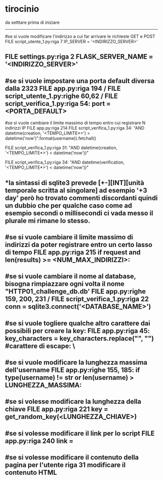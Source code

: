 # tirocinio

da setttare prima di iniziare

---------------------------------------------------------------------------------------------------------------
#se  si vuole modificare l'indirizzo a cui far arrivare le richieste GET e POST
FILE script_utente_1.py:riga 7
IP_SERVER = '<INDIRIZZO_SERVER>'

FILE settings.py:riga 2
FLASK_SERVER_NAME = '<INDIRIZZO_SERVER>'
---------------------------------------------------------------------------------------------------------------
#se si vuole impostare una porta default diversa dalla 2323
FILE app.py:riga 194 / FILE script_utente_1.py:righe 60,62 / FILE script_verifica_1.py:riga 54:
port = <PORTA_DEFAULT>
---------------------------------------------------------------------------------------------------------------
#se si vuole cambiare il limite massimo di tempo entro cui registrare N indirizzi IP
FILE app.py:riga 214  FILE script_verifica_1.py:riga 34:
"AND datetime(creation, '<TEMPO_LIMITE*>') > datetime('now')".format(username)).fetchall()

FILE script_verifica_1.py:riga 31:
"AND datetime(creation, '<TEMPO_LIMITE*>') < datetime('now'))"

FILE script_verifica_1.py:riga 34:
"AND datetime(verification, '<TEMPO_LIMITE*>') < datetime('now'))"

*la sintassi di sqlite3 prevede [+-][INT][unità temporale scritta al singolare] ad esempio '+3 day' però ho trovato commenti discordanti quindi un dubbio che per qualche 
caso come ad esempio secondi o millisecondi ci vada messo il plurale mi rimane lo stesso.
---------------------------------------------------------------------------------------------------------------
#se si vuole cambiare il limite massimo di indirizzi da poter registrare entro un certo lasso di tempo
FILE app.py:riga 215
if request and len(results) >= <NUM_MAX_INDIRIZZI>:
---------------------------------------------------------------------------------------------------------------
#se si vuole cambiare il nome al database, bisogna rimpiazzare ogni volta il nome "HTTP01_challenge_db.db'
FILE app.py:righe 159, 200, 231 / FILE script_verifica_1.py:riga 22
conn = sqlite3.connect('<DATABASE_NAME>')
---------------------------------------------------------------------------------------------------------------
#se si vuole togliere qualche altro carattere dai possibili per creare la key:
FILE app.py:riga 45:
key_characters = key_characters.replace("<CARATTERE>", "") #carattere di escape: \
---------------------------------------------------------------------------------------------------------------
#se si vuole modificare la lunghezza massima dell'username
FILE app.py:righe 155, 185: 
if type(username) != str or len(username) > LUNGHEZZA_MASSIMA:
---------------------------------------------------------------------------------------------------------------
#se si volesse modificare la lunghezza della chiave
FILE app.py:riga 221 
key = get_random_key(<LUNGHEZZA_CHIAVE>)
---------------------------------------------------------------------------------------------------------------
#se si volesse modificare il link per lo script
FILE app.py:riga 240
link = <LINK>
---------------------------------------------------------------------------------------------------------------
#se si volesse modificare il contenuto della pagina per l'utente 
riga 31
modificare il contenuto HTML
---------------------------------------------------------------------------------------------------------------



